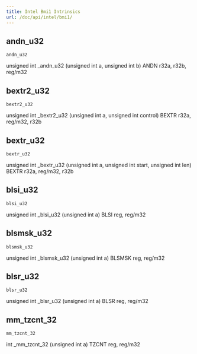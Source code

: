 ```yaml
---
title: Intel Bmi1 Intrinsics
url: /doc/api/intel/bmi1/
---
```


## andn_u32

`andn_u32`

unsigned int _andn_u32 (unsigned int a, unsigned int b)
ANDN r32a, r32b, reg/m32

## bextr2_u32

`bextr2_u32`

unsigned int _bextr2_u32 (unsigned int a, unsigned int control)
BEXTR r32a, reg/m32, r32b

## bextr_u32

`bextr_u32`

unsigned int _bextr_u32 (unsigned int a, unsigned int start, unsigned int len)
BEXTR r32a, reg/m32, r32b

## blsi_u32

`blsi_u32`

unsigned int _blsi_u32 (unsigned int a)
BLSI reg, reg/m32

## blsmsk_u32

`blsmsk_u32`

unsigned int _blsmsk_u32 (unsigned int a)
BLSMSK reg, reg/m32

## blsr_u32

`blsr_u32`

unsigned int _blsr_u32 (unsigned int a)
BLSR reg, reg/m32

## mm_tzcnt_32

`mm_tzcnt_32`

int _mm_tzcnt_32 (unsigned int a)
TZCNT reg, reg/m32
